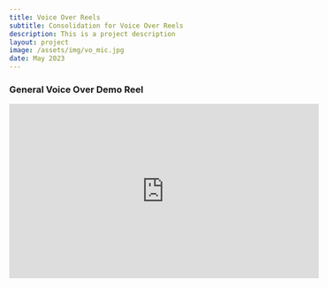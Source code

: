 ```yaml
---
title: Voice Over Reels
subtitle: Consolidation for Voice Over Reels
description: This is a project description
layout: project
image: /assets/img/vo_mic.jpg
date: May 2023
---
```


### General Voice Over Demo Reel 
<iframe width="560" height="315" src="https://www.youtube.com/embed/EZRCj3nqtCI" title="YouTube video player" frameborder="0" allow="accelerometer; autoplay; clipboard-write; encrypted-media; gyroscope; picture-in-picture; web-share" allowfullscreen></iframe>
